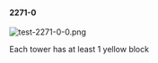 #### 2271-0
![test-2271-0-0.png](https://github.com/lil-lab/nlvr/raw/master/nlvr/test/images/3/test-2271-0-0.png "test-2271-0-0.png")

Each tower has at least 1 yellow block